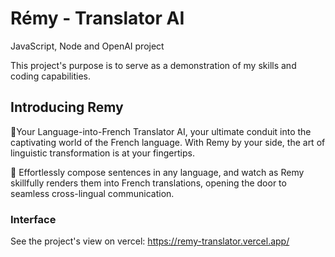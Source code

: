 # Rémy - Translator AI

JavaScript, Node and OpenAI project 

This project's purpose is to serve as a demonstration of my skills and coding capabilities.

## Introducing Remy 

🗼Your Language-into-French Translator AI, your ultimate conduit into the captivating world of the French language. With Remy by your side, the art of linguistic transformation is at your fingertips. 

🥐 Effortlessly compose sentences in any language, and watch as Remy skillfully renders them into French translations, opening the door to seamless cross-lingual communication.

### Interface
See the project's view on vercel: https://remy-translator.vercel.app/
